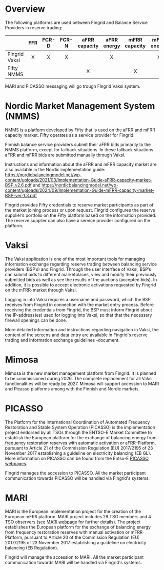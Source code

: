# Overview
The following platforms are used between Fingrid and Balance Service Providers in reserve trading:

|  | FFR  | FCR-D | FCR-N | aFRR capacity | aFRR energy | mFRR capacity | mFRR energy |
| :--- | :---: | :---: | :---: | :---: | :---: | :---: | :---: |
| Fingrid Vaksi  | X | X | X |   | X |   | X |
| Fifty NMMS  |   |   |   | X |   | X |   |

MARI and PICASSO messaging will go trough Fingrid Vaksi system. 

# Nordic Market Management System (NMMS)
NMMS is a platform developed by Fifty that is used on the aFRR and mFRR capacity market. Fifty operates as a service provider for Fingrid.

Finnish balance service providers submit their aFRR bids primarily to the NMMS platform, except for fallback situations. In these fallback situations aFRR and mFRR bids are submitted manually through Vaksi.
 
Instructions and information about the aFRR and mFRR capacity market are also available in the Nordic implementation guide: 
https://nordicbalancingmodel.net/wp-content/uploads/2021/03/Implementation-Guide-aFRR-capacity-market-BSP_v2.6.pdf and 
https://nordicbalancingmodel.net/wp-content/uploads/2024/09/Implementation-Guide-mFRR-capacity-market-BSP-ver-1.3.pdf

Fingrid provides Fifty credentials to reserve market participants as part of the market joining process or upon request. Fingrid configures the reserve supplier’s portfolio on the Fifty platform based on the information provided. The reserve supplier can also have a service provider configured on the platform.

# Vaksi

The Vaksi application is one of the most important tools for managing information exchange regarding reserve trading between balancing service providers (BSP’s) and Fingrid. Through the user interface of Vaksi, BSP’s can submit bids to different marketplaces, view and modify their previously submitted bids as well as see the results of the auctions (accepted bids). In addition, it is possible to accept electronic activations requested by Fingrid on the mFRR-market through Vaksi.

Logging in into Vaksi requires a username and password, which the BSP receives from Fingrid in connection with the market entry process. Before receiving the credentials from Fingrid, the BSP must inform Fingrid about the IP-address(es) used for logging into Vaksi, so that that the necessary firewall openings can be done.

More detailed information and instructions regarding navigation in Vaksi, the content of the screens and data entry are available in Fingrid's reserve trading and information exchange guidelines -document.

# Mimosa

Mimosa is the new market management platform from Fingrid. It is planned to be commissioned during 2026. The complete replacement for all Vaksi functionalities will be ready by 2027. Mimosa will support accession to MARI and Picasso platforms among with the Finnish and Nordic markets. 

# PICASSO

The Platform for the International Coordination of Automated Frequency Restoration and Stable System Operation (PICASSO) is the implementation project endorsed by all TSOs through the ENTSO-E Market Committee to establish the European platform for the exchange of balancing energy from frequency restoration reserves with automatic activation or aFRR-Platform, pursuant to Article 21 of the Commission Regulation (EU) 2017/2195 of 23 November 2017 establishing a guideline on electricity balancing (EB GL). More information on PICASSO can be found from the Entso-E [PICASSO webpages](https://www.entsoe.eu/network_codes/eb/picasso/).

Fingrid manages the accession to PICASSO. All the market participant communication towards PICASSO will be handled via Fingrid's systems. 

# MARI

MARI is the European implementation project for the creation of the European mFRR platform. MARI project includes 28 TSO members and 4 TSO observers (see [MARI webpage](https://www.entsoe.eu/network_codes/eb/mari/) for further details). The project establishes the European platform for the exchange of balancing energy from frequency restoration reserves with manual activation or mFRR-Platform, pursuant to Article 20 of the Commission Regulation (EU) 2017/2195 of 23 November 2017 establishing a guideline on electricity balancing (EB Regulation).

Fingrid will manage the accession to MARI. All the market participant communication towards MARI will be handled via Fingrid's systems. 
